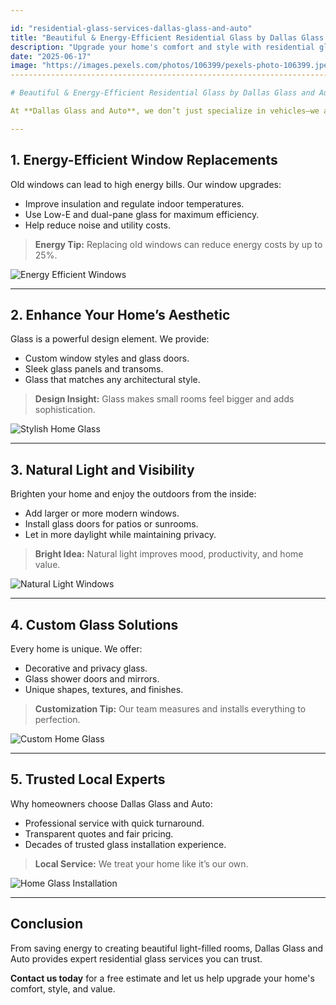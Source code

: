 ```yaml
---

id: "residential-glass-services-dallas-glass-and-auto"
title: "Beautiful & Energy-Efficient Residential Glass by Dallas Glass and Auto"
description: "Upgrade your home's comfort and style with residential glass solutions from Dallas Glass and Auto. We offer window replacements, custom glass, and energy-efficient options for homes across Dallas."
date: "2025-06-17"
image: "https://images.pexels.com/photos/106399/pexels-photo-106399.jpeg?auto=compresscs=tinysrgbw=1260h=750dpr=1](https://images.pexels.com/photos/106399/pexels-photo-106399.jpeg?auto=compress&cs=tinysrgb&w=1260&h=750&dpr=1)"
-------------------------------------------------------------------------------------------------------------------------------------------------------------------------------------------------------------------------------------------

# Beautiful & Energy-Efficient Residential Glass by Dallas Glass and Auto

At **Dallas Glass and Auto**, we don’t just specialize in vehicles—we also help homeowners upgrade their living spaces with high-quality residential glass services. Whether you're looking for better insulation, custom glass design, or more natural light, we have the solution.

---
```


## 1. **Energy-Efficient Window Replacements**

Old windows can lead to high energy bills. Our window upgrades:

* Improve insulation and regulate indoor temperatures.
* Use Low-E and dual-pane glass for maximum efficiency.
* Help reduce noise and utility costs.

> **Energy Tip:** Replacing old windows can reduce energy costs by up to 25%.

![Energy Efficient Windows](https://images.pexels.com/photos/259588/pexels-photo-259588.jpeg?auto=compress\&cs=tinysrgb\&w=1260\&h=750\&dpr=1)

---

## 2. **Enhance Your Home’s Aesthetic**

Glass is a powerful design element. We provide:

* Custom window styles and glass doors.
* Sleek glass panels and transoms.
* Glass that matches any architectural style.

> **Design Insight:** Glass makes small rooms feel bigger and adds sophistication.

![Stylish Home Glass](https://images.pexels.com/photos/280222/pexels-photo-280222.jpeg?auto=compress\&cs=tinysrgb\&w=1260\&h=750\&dpr=1)

---

## 3. **Natural Light and Visibility**

Brighten your home and enjoy the outdoors from the inside:

* Add larger or more modern windows.
* Install glass doors for patios or sunrooms.
* Let in more daylight while maintaining privacy.

> **Bright Idea:** Natural light improves mood, productivity, and home value.

![Natural Light Windows](https://images.pexels.com/photos/220889/pexels-photo-220889.jpeg?auto=compress\&cs=tinysrgb\&w=1260\&h=750\&dpr=1)

---

## 4. **Custom Glass Solutions**

Every home is unique. We offer:

* Decorative and privacy glass.
* Glass shower doors and mirrors.
* Unique shapes, textures, and finishes.

> **Customization Tip:** Our team measures and installs everything to perfection.

![Custom Home Glass](https://images.pexels.com/photos/1029599/pexels-photo-1029599.jpeg?auto=compress\&cs=tinysrgb\&w=1260\&h=750\&dpr=1)

---

## 5. **Trusted Local Experts**

Why homeowners choose Dallas Glass and Auto:

* Professional service with quick turnaround.
* Transparent quotes and fair pricing.
* Decades of trusted glass installation experience.

> **Local Service:** We treat your home like it’s our own.

![Home Glass Installation](https://images.pexels.com/photos/271800/pexels-photo-271800.jpeg?auto=compress\&cs=tinysrgb\&w=1260\&h=750\&dpr=1)

---

## Conclusion

From saving energy to creating beautiful light-filled rooms, Dallas Glass and Auto provides expert residential glass services you can trust.

**Contact us today** for a free estimate and let us help upgrade your home's comfort, style, and value.
